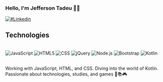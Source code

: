 ### Hello, I'm Jefferson Tadeu 👦🏻

[![#Linkedin](https://img.shields.io/badge/LinkedIn-0077B5?style=for-the-badge&logo=linkedin&logoColor=white)](https://www.linkedin.com/in/jefferson-tadeu-andrade-30237726b/)

## Technologies
<div style="display: inline_block"><br/>
  <img align="center" alt='JavaScript' src="https://img.shields.io/badge/JavaScript-F7DF1E?style=for-the-badge&logo=javascript&logoColor=black">
  <img align="center" alt='HTML5' src="https://img.shields.io/badge/HTML5-E34F26?style=for-the-badge&logo=html5&logoColor=white">
  <img align="center" alt='CSS' src="https://img.shields.io/badge/CSS3-1572B6?style=for-the-badge&logo=css3&logoColor=white">
  <img align="center" alt='jQuery' src="https://img.shields.io/badge/jQuery-0769AD?style=for-the-badge&logo=jquery&logoColor=white">
  <img align="center" alt='Node.js' src="https://img.shields.io/badge/Node.js-43853D?style=for-the-badge&logo=node.js&logoColor=white">
  <img align="center" alt='Bootstrap' src="https://img.shields.io/badge/Bootstrap-563D7C?style=for-the-badge&logo=bootstrap&logoColor=white">
  <img align="center" alt='Kotlin' src="https://img.shields.io/badge/Kotlin-0095D5?&style=for-the-badge&logo=kotlin&logoColor=white">
</div><br/>

Working with JavaScript, HTML, and CSS. Diving into the world of Kotlin.
Passionate about technologies, studies, and games 🤖📚🎮
